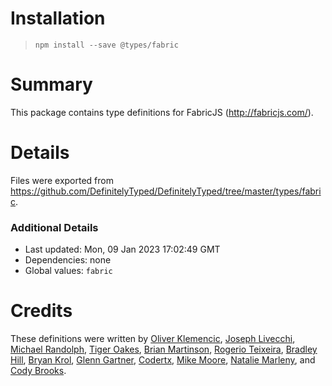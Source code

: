 # Installation
> `npm install --save @types/fabric`

# Summary
This package contains type definitions for FabricJS (http://fabricjs.com/).

# Details
Files were exported from https://github.com/DefinitelyTyped/DefinitelyTyped/tree/master/types/fabric.

### Additional Details
 * Last updated: Mon, 09 Jan 2023 17:02:49 GMT
 * Dependencies: none
 * Global values: `fabric`

# Credits
These definitions were written by [Oliver Klemencic](https://github.com/oklemencic), [Joseph Livecchi](https://github.com/joewashear007), [Michael Randolph](https://github.com/mrand01), [Tiger Oakes](https://github.com/NotWoods), [Brian Martinson](https://github.com/bmartinson), [Rogerio Teixeira](https://github.com/RogerioTeixeira), [Bradley Hill](https://github.com/BradleyHill), [Bryan Krol](https://github.com/bmkrol823), [Glenn Gartner](https://github.com/glenngartner), [Codertx](https://github.com/codertx), [Mike Moore](https://github.com/mike667), [Natalie Marleny](https://github.com/nataliemarleny), and [Cody Brooks](https://github.com/buzzyboy).
